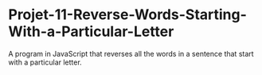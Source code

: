 # Projet-11-Reverse-Words-Starting-With-a-Particular-Letter
A program in JavaScript that reverses all the words in a sentence that start with a particular letter.
